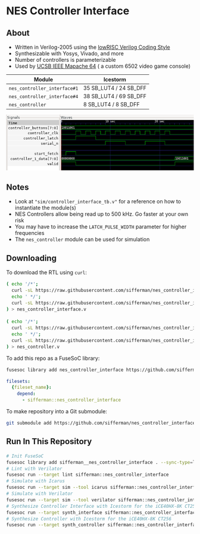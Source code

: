 
# NES Controller Interface

## About

* Written in Verilog-2005 using the [lowRISC Verilog Coding Style](https://github.com/lowRISC/style-guides/blob/master/VerilogCodingStyle.md)
* Synthesizable with Yosys, Vivado, and more
* Number of controllers is parameterizable
* Used by [UCSB IEEE Mapache 64](https://github.com/ucsbieee/mapache64) ( a custom 6502 video game console)

| Module                       | Icestorm               |
|------------------------------|------------------------|
| `nes_controller_interface#1` | 35 SB_LUT4 / 24 SB_DFF |
| `nes_controller_interface#4` | 38 SB_LUT4 / 69 SB_DFF |
|             `nes_controller` |  8 SB_LUT4 / 8 SB_DFF  |

![Demonstration](./docs/demonstration.png)

## Notes

* Look at `"sim/controller_interface_tb.v"` for a reference on how to instantiate the module(s)
* NES Controllers allow being read up to 500 kHz. Go faster at your own risk
* You may have to increase the `LATCH_PULSE_WIDTH` parameter for higher frequencies
* The `nes_controller` module can be used for simulation

## Downloading

To download the RTL using `curl`:

```bash
( echo '/*';
  curl -sL https://raw.githubusercontent.com/sifferman/nes_controller_interface/main/LICENSE | sed 's/^/ * /';
  echo ' */';
  curl -sL https://raw.githubusercontent.com/sifferman/nes_controller_interface/main/rtl/nes_controller_interface.v;
) > nes_controller_interface.v

( echo '/*';
  curl -sL https://raw.githubusercontent.com/sifferman/nes_controller_interface/main/LICENSE | sed 's/^/ * /';
  echo ' */';
  curl -sL https://raw.githubusercontent.com/sifferman/nes_controller_interface/main/rtl/nes_controller.v;
) > nes_controller.v
```

To add this repo as a FuseSoC library:

```bash
fusesoc library add nes_controller_interface https://github.com/sifferman/nes_controller_interface --sync-type=git
```

```yml
filesets:
  {fileset_name}:
    depend:
      - sifferman::nes_controller_interface
```

To make repository into a Git submodule:

```bash
git submodule add https://github.com/sifferman/nes_controller_interface <path/to/destination>
```

## Run In This Repository

```bash
# Init FuseSoC
fusesoc library add sifferman__nes_controller_interface . --sync-type=local
# Lint with Verilator
fusesoc run --target lint sifferman::nes_controller_interface
# Simulate with Icarus
fusesoc run --target sim --tool icarus sifferman::nes_controller_interface
# Simulate with Verilator
fusesoc run --target sim --tool verilator sifferman::nes_controller_interface
# Synthesize Controller Interface with Icestorm for the iCE40HX-8K CT256
fusesoc run --target synth_interface sifferman::nes_controller_interface
# Synthesize Controller with Icestorm for the iCE40HX-8K CT256
fusesoc run --target synth_controller sifferman::nes_controller_interface
```
